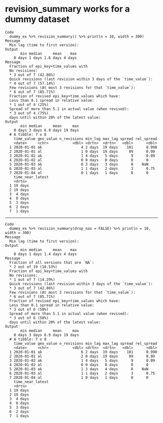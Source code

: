 # revision_summary works for a dummy dataset

    Code
      dummy_ex %>% revision_summary() %>% print(n = 10, width = 300)
    Message
      Min lag (time to first version):
    Output
           min median     mean    max
        0 days 1 days 1.6 days 4 days
    Message
      Fraction of epi_key+time_values with
      No revisions:
      * 3 out of 7 (42.86%)
      Quick revisions (last revision within 3 days of the `time_value`):
      * 4 out of 7 (57.14%)
      Few revisions (At most 3 revisions for that `time_value`):
      * 6 out of 7 (85.71%)
      Fraction of revised epi_key+time_values which have:
      Less than 0.1 spread in relative value:
      * 1 out of 4 (25%)
      Spread of more than 5.1 in actual value (when revised):
      * 3 out of 4 (75%)
      days until within 20% of the latest value:
    Output
           min median     mean     max
        0 days 3 days 6.9 days 19 days
      # A tibble: 7 x 8
        time_value geo_value n_revisions min_lag max_lag spread rel_spread
        <date>     <chr>           <dbl> <drtn>  <drtn>   <dbl>      <dbl>
      1 2020-01-01 ak                  4 2 days  19 days    101      0.990
      2 2020-01-01 al                  1 0 days  19 days     99      0.99 
      3 2020-01-02 ak                  1 4 days   5 days      9      0.09 
      4 2020-01-02 al                  0 0 days   0 days      0      0    
      5 2020-01-03 ak                  0 3 days   3 days      0    NaN    
      6 2020-01-03 al                  1 1 days   2 days      3      0.75 
      7 2020-01-04 al                  0 1 days   1 days      0      0    
        time_near_latest
        <drtn>          
      1 19 days         
      2 19 days         
      3  4 days         
      4  0 days         
      5  3 days         
      6  2 days         
      7  1 days         

---

    Code
      dummy_ex %>% revision_summary(drop_nas = FALSE) %>% print(n = 10, width = 300)
    Message
      Min lag (time to first version):
    Output
           min median     mean    max
        0 days 1 days 1.4 days 4 days
    Message
      Fraction of all versions that are `NA`:
      * 2 out of 19 (10.53%)
      Fraction of epi_key+time_values with
      No revisions:
      * 1 out of 7 (14.29%)
      Quick revisions (last revision within 3 days of the `time_value`):
      * 3 out of 7 (42.86%)
      Few revisions (At most 3 revisions for that `time_value`):
      * 6 out of 7 (85.71%)
      Fraction of revised epi_key+time_values which have:
      Less than 0.1 spread in relative value:
      * 3 out of 6 (50%)
      Spread of more than 5.1 in actual value (when revised):
      * 3 out of 6 (50%)
      days until within 20% of the latest value:
    Output
           min median     mean     max
        0 days 3 days 6.9 days 19 days
      # A tibble: 7 x 8
        time_value geo_value n_revisions min_lag max_lag spread rel_spread
        <date>     <chr>           <dbl> <drtn>  <drtn>   <dbl>      <dbl>
      1 2020-01-01 ak                  6 2 days  19 days    101      0.990
      2 2020-01-01 al                  2 0 days  19 days     99      0.99 
      3 2020-01-02 ak                  1 4 days   5 days      9      0.09 
      4 2020-01-02 al                  0 0 days   0 days      0      0    
      5 2020-01-03 ak                  1 3 days   4 days      0    NaN    
      6 2020-01-03 al                  1 1 days   2 days      3      0.75 
      7 2020-01-04 al                  1 0 days   1 days      0      0    
        time_near_latest
        <drtn>          
      1 19 days         
      2 19 days         
      3  4 days         
      4  0 days         
      5  3 days         
      6  2 days         
      7  1 days         

